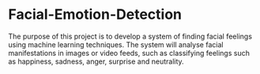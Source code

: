 # Facial-Emotion-Detection
The purpose of this project is to develop a system of finding facial feelings using machine learning techniques. The system will analyse facial manifestations in images or video feeds, such as classifying feelings such as happiness, sadness, anger, surprise and neutrality. 
